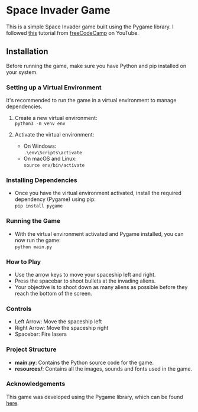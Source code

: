 # Space Invader Game

This is a simple Space Invader game built using the Pygame library. I followed [this](https://www.youtube.com/watch?v=FfWpgLFMI7w) tutorial from [freeCodeCamp](https://www.freecodecamp.org/) on YouTube.

## Installation

Before running the game, make sure you have Python and pip installed on your system.

### Setting up a Virtual Environment

It's recommended to run the game in a virtual environment to manage dependencies.

1. Create a new virtual environment:  
   `python3 -m venv env`

2. Activate the virtual environment:
   - On Windows:  
        `.\env\Scripts\activate`
   - On macOS and Linux:  
        `source env/bin/activate`

### Installing Dependencies

- Once you have the virtual environment activated, install the required dependency (Pygame) using pip:  
     `pip install pygame`

### Running the Game

- With the virtual environment activated and Pygame installed, you can now run the game:  
     `python main.py`

### How to Play

- Use the arrow keys to move your spaceship left and right.
- Press the spacebar to shoot bullets at the invading aliens.
- Your objective is to shoot down as many aliens as possible before they reach the bottom of the screen.

### Controls

- Left Arrow: Move the spaceship left
- Right Arrow: Move the spaceship right
- Spacebar: Fire lasers

### Project Structure

- **main.py**: Contains the Python source code for the game.
- **resources/**: Contains all the images, sounds and fonts used in the game.

### Acknowledgements

This game was developed using the Pygame library, which can be found [here](https://www.pygame.org/).
